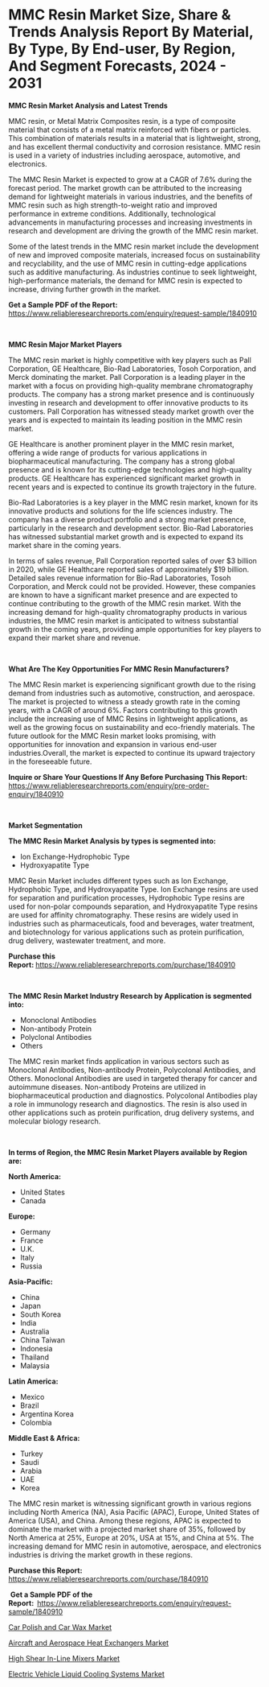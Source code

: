 <p><h1>MMC Resin Market Size, Share & Trends Analysis Report By Material, By Type, By End-user, By Region, And Segment Forecasts, 2024 - 2031</h1></p><p><strong>MMC Resin Market Analysis and Latest Trends</strong></p>
<p><p>MMC resin, or Metal Matrix Composites resin, is a type of composite material that consists of a metal matrix reinforced with fibers or particles. This combination of materials results in a material that is lightweight, strong, and has excellent thermal conductivity and corrosion resistance. MMC resin is used in a variety of industries including aerospace, automotive, and electronics.</p><p>The MMC Resin Market is expected to grow at a CAGR of 7.6% during the forecast period. The market growth can be attributed to the increasing demand for lightweight materials in various industries, and the benefits of MMC resin such as high strength-to-weight ratio and improved performance in extreme conditions. Additionally, technological advancements in manufacturing processes and increasing investments in research and development are driving the growth of the MMC resin market.</p><p>Some of the latest trends in the MMC resin market include the development of new and improved composite materials, increased focus on sustainability and recyclability, and the use of MMC resin in cutting-edge applications such as additive manufacturing. As industries continue to seek lightweight, high-performance materials, the demand for MMC resin is expected to increase, driving further growth in the market.</p></p>
<p><strong>Get a Sample PDF of the Report:&nbsp;</strong> <a href="https://www.reliableresearchreports.com/enquiry/request-sample/1840910">https://www.reliableresearchreports.com/enquiry/request-sample/1840910</a></p>
<p>&nbsp;</p>
<p><strong>MMC Resin Major Market Players</strong></p>
<p><p>The MMC resin market is highly competitive with key players such as Pall Corporation, GE Healthcare, Bio-Rad Laboratories, Tosoh Corporation, and Merck dominating the market. Pall Corporation is a leading player in the market with a focus on providing high-quality membrane chromatography products. The company has a strong market presence and is continuously investing in research and development to offer innovative products to its customers. Pall Corporation has witnessed steady market growth over the years and is expected to maintain its leading position in the MMC resin market.</p><p>GE Healthcare is another prominent player in the MMC resin market, offering a wide range of products for various applications in biopharmaceutical manufacturing. The company has a strong global presence and is known for its cutting-edge technologies and high-quality products. GE Healthcare has experienced significant market growth in recent years and is expected to continue its growth trajectory in the future.</p><p>Bio-Rad Laboratories is a key player in the MMC resin market, known for its innovative products and solutions for the life sciences industry. The company has a diverse product portfolio and a strong market presence, particularly in the research and development sector. Bio-Rad Laboratories has witnessed substantial market growth and is expected to expand its market share in the coming years.</p><p>In terms of sales revenue, Pall Corporation reported sales of over $3 billion in 2020, while GE Healthcare reported sales of approximately $19 billion. Detailed sales revenue information for Bio-Rad Laboratories, Tosoh Corporation, and Merck could not be provided. However, these companies are known to have a significant market presence and are expected to continue contributing to the growth of the MMC resin market. With the increasing demand for high-quality chromatography products in various industries, the MMC resin market is anticipated to witness substantial growth in the coming years, providing ample opportunities for key players to expand their market share and revenue.</p></p>
<p>&nbsp;</p>
<p><strong>What Are The Key Opportunities For MMC Resin Manufacturers?</strong></p>
<p><p>The MMC Resin market is experiencing significant growth due to the rising demand from industries such as automotive, construction, and aerospace. The market is projected to witness a steady growth rate in the coming years, with a CAGR of around 6%. Factors contributing to this growth include the increasing use of MMC Resins in lightweight applications, as well as the growing focus on sustainability and eco-friendly materials. The future outlook for the MMC Resin market looks promising, with opportunities for innovation and expansion in various end-user industries.Overall, the market is expected to continue its upward trajectory in the foreseeable future.</p></p>
<p><strong>Inquire or Share Your Questions If Any Before Purchasing This Report:</strong> <a href="https://www.reliableresearchreports.com/enquiry/pre-order-enquiry/1840910">https://www.reliableresearchreports.com/enquiry/pre-order-enquiry/1840910</a></p>
<p>&nbsp;</p>
<p><strong>Market Segmentation</strong></p>
<p><strong>The MMC Resin Market Analysis by types is segmented into:</strong></p>
<p><ul><li>Ion Exchange-Hydrophobic Type</li><li>Hydroxyapatite Type</li></ul></p>
<p><p>MMC Resin Market includes different types such as Ion Exchange, Hydrophobic Type, and Hydroxyapatite Type. Ion Exchange resins are used for separation and purification processes, Hydrophobic Type resins are used for non-polar compounds separation, and Hydroxyapatite Type resins are used for affinity chromatography. These resins are widely used in industries such as pharmaceuticals, food and beverages, water treatment, and biotechnology for various applications such as protein purification, drug delivery, wastewater treatment, and more.</p></p>
<p><strong>Purchase this Report:&nbsp;</strong><a href="https://www.reliableresearchreports.com/purchase/1840910">https://www.reliableresearchreports.com/purchase/1840910</a></p>
<p>&nbsp;</p>
<p><strong>The MMC Resin Market Industry Research by Application is segmented into:</strong></p>
<p><ul><li>Monoclonal Antibodies</li><li>Non-antibody Protein</li><li>Polyclonal Antibodies</li><li>Others</li></ul></p>
<p><p>The MMC resin market finds application in various sectors such as Monoclonal Antibodies, Non-antibody Protein, Polycolonal Antibodies, and Others. Monoclonal Antibodies are used in targeted therapy for cancer and autoimmune diseases. Non-antibody Proteins are utilized in biopharmaceutical production and diagnostics. Polycolonal Antibodies play a role in immunology research and diagnostics. The resin is also used in other applications such as protein purification, drug delivery systems, and molecular biology research.</p></p>
<p>&nbsp;</p>
<p><strong>In terms of Region, the MMC Resin Market Players available by Region are:</strong></p>
<p>
    <p> <strong> North America: </strong>
        <ul>
            <li>United States</li>
            <li>Canada</li>
        </ul>
        </p> 
    <p> <strong> Europe: </strong>
        <ul>
            <li>Germany</li>
            <li>France</li>
            <li>U.K.</li>
            <li>Italy</li>
            <li>Russia</li>
        </ul>
        </p> 
    <p> <strong> Asia-Pacific: </strong>
        <ul>
            <li>China</li>
            <li>Japan</li>
            <li>South Korea</li>
            <li>India</li>
            <li>Australia</li>
            <li>China Taiwan</li>
            <li>Indonesia</li>
            <li>Thailand</li>
            <li>Malaysia</li>
        </ul>
        </p> 
    <p> <strong> Latin America: </strong>
        <ul>
            <li>Mexico</li>
            <li>Brazil</li>
            <li>Argentina Korea</li>
            <li>Colombia</li>
        </ul>
        </p> 
    <p> <strong> Middle East & Africa: </strong>
        <ul>
            <li>Turkey</li>
            <li>Saudi</li>
            <li>Arabia</li>
            <li>UAE</li>
            <li>Korea</li>
        </ul>
    </p>
    </p>
<p><p>The MMC resin market is witnessing significant growth in various regions including North America (NA), Asia Pacific (APAC), Europe, United States of America (USA), and China. Among these regions, APAC is expected to dominate the market with a projected market share of 35%, followed by North America at 25%, Europe at 20%, USA at 15%, and China at 5%. The increasing demand for MMC resin in automotive, aerospace, and electronics industries is driving the market growth in these regions.</p></p>
<p><strong>Purchase this Report: </strong><a href="https://www.reliableresearchreports.com/purchase/1840910">https://www.reliableresearchreports.com/purchase/1840910</a></p>
<p>&nbsp;<strong>Get a Sample PDF of the Report:&nbsp;&nbsp;</strong><a href="https://www.reliableresearchreports.com/enquiry/request-sample/1840910">https://www.reliableresearchreports.com/enquiry/request-sample/1840910</a></p>
<p><strong></strong></p>
<p><p><a href="https://zircon-bluebell-299.notion.site/Car-Polish-and-Car-Wax-Market-Offers-Provide-Insightful-Data-for-the-Time-Period-from-2024-to-2031-a-2ddd3d1d44f54da49e170eb3257f3dec">Car Polish and Car Wax Market</a></p><p><a href="https://view.publitas.com/reportprime-1/aircraft-and-aerospace-heat-exchangers-market-size-growth-outlook-from-2024-to-2031-projecting-at-markets-trends-analysis-by-application-regional-outlook-and-revenue/">Aircraft and Aerospace Heat Exchangers Market</a></p><p><a href="https://view.publitas.com/reportprime-1/high-shear-in-line-mixers-market-share-market-new-trends-analysis-report-by-type-by-application-by-end-use-by-region-and-segment-forecasts-2024-2031/">High Shear In-Line Mixers Market</a></p><p><a href="https://view.publitas.com/reportprime-1/electric-vehicle-liquid-cooling-systems-market-research-report-provides-critical-insights-that-can-help-shape-business-development-and-investment-strategies/">Electric Vehicle Liquid Cooling Systems Market</a></p></p>